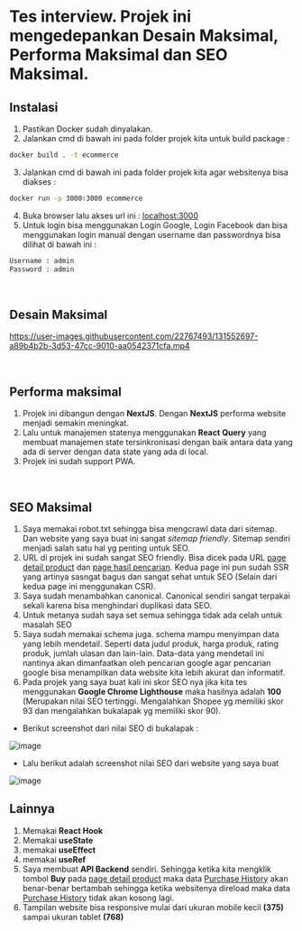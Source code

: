 # Tes interview. Projek ini mengedepankan Desain Maksimal, Performa Maksimal dan SEO Maksimal.

## Instalasi

1. Pastikan Docker sudah dinyalakan.
2. Jalankan cmd di bawah ini pada folder projek kita untuk build package :
```bash
docker build . -t ecommerce
```
3. Jalankan cmd di bawah ini pada folder projek kita agar websitenya bisa diakses :
```bash
docker run -p 3000:3000 ecommerce
```
4. Buka browser lalu akses url ini : [localhost:3000](http://localhost:3000)
5. Untuk login bisa menggunakan Login Google, Login Facebook dan bisa menggunakan login manual dengan username dan passwordnya bisa dilihat di bawah ini :
```bash
Username : admin
Password : admin
```

<br/>


## Desain Maksimal
https://user-images.githubusercontent.com/22767493/131552697-a89b4b2b-3d53-47cc-9010-aa0542371cfa.mp4


<br/>

## Performa maksimal
1. Projek ini dibangun dengan **NextJS**. Dengan **NextJS** performa website menjadi semakin meningkat.
2. Lalu untuk manajemen statenya menggunakan **React Query** yang membuat manajemen state tersinkronisasi dengan baik antara data yang ada di server dengan data state yang ada di local.
3. Projek ini sudah support PWA.

<br/>

## SEO Maksimal
1. Saya memakai robot.txt sehingga bisa mengcrawl data dari sitemap. Dan website yang saya buat ini sangat _sitemap friendly_. Sitemap sendiri menjadi salah satu hal yg penting untuk SEO.
2. URL di projek ini sudah sangat SEO friendly. Bisa dicek pada URL [page detail product](http://localhost:3000/product/nitendo-switch) dan [page hasil pencarian](http://localhost:3000/search/gitar-akustikh). Kedua page ini pun sudah SSR yang artinya sasngat bagus dan sangat sehat untuk SEO (Selain dari kedua page ini menggunakan CSR).
3. Saya sudah menambahkan canonical. Canonical sendiri sangat terpakai sekali karena bisa menghindari duplikasi data SEO.
4. Untuk metanya sudah saya set semua sehingga tidak ada celah untuk masalah SEO
5. Saya sudah memakai schema juga. schema mampu menyimpan data yang lebih mendetail. Seperti data judul produk, harga produk, rating produk, jumlah ulasan dan lain-lain. Data-data yang mendetail ini nantinya akan dimanfaatkan oleh pencarian google agar pencarian google bisa menampilkan data website kita lebih akurat dan informatif.
6. Pada projek yang saya buat kali ini skor SEO nya jika kita tes menggunakan **Google Chrome Lighthouse** maka hasilnya adalah **100** (Merupakan nilai SEO tertinggi. Mengalahkan Shopee yg memiliki skor 93 dan mengalahkan bukalapak yg memiliki skor 90).
- Berikut screenshot dari nilai SEO di bukalapak :

![image](https://user-images.githubusercontent.com/22767493/131561114-343536e9-f1c0-4302-a9cd-640760aa0ec1.png)

- Lalu berikut adalah screenshot nilai SEO dari website yang saya buat

![image](https://user-images.githubusercontent.com/22767493/131561253-8c416e2e-2cb0-4c37-8bb4-b1ea942eec89.png)

## Lainnya
1. Memakai **React Hook**
2. Memakai **useState**
3. memakai **useEffect**
4. memakai **useRef**
5. Saya membuat **API Backend** sendiri. Sehingga ketika kita mengklik tombol **Buy** pada [page detail product](http://localhost:3000/product/nitendo-switch) maka data [Purchase History](http://localhost:3000/cart) akan benar-benar bertambah sehingga ketika websitenya direload maka data [Purchase History](http://localhost:3000/cart) tidak akan kosong lagi.
6. Tampilan website bisa responsive mulai dari ukuran mobile kecil **(375)** sampai ukuran tablet **(768)**
